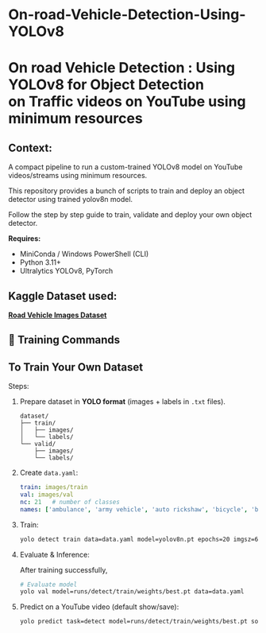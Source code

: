 # On-road-Vehicle-Detection-Using-YOLOv8
# **On road Vehicle Detection : Using YOLOv8 for Object Detection on Traffic videos on YouTube** using minimum resources

## **Context:**

A compact pipeline to run a custom-trained YOLOv8 model on YouTube videos/streams using minimum resources. 

This repository provides a bunch of scripts to train and deploy an object detector using trained yolov8n model.

Follow the step by step guide to train, validate and deploy your own object detector.

**Requires:**

- MiniConda / Windows PowerShell (CLI)
- Python 3.11+
- Ultralytics YOLOv8, PyTorch

## Kaggle Dataset used:

[**Road Vehicle Images Dataset**](https://www.kaggle.com/datasets/ashfakyeafi/road-vehicle-images-dataset/data)

## 🚀 Training Commands

## To Train Your Own Dataset

Steps:

1. Prepare dataset in **YOLO format** (images + labels in `.txt` files).
    
    ```
    dataset/
    ├── train/
    │   ├── images/
    │   └── labels/
    └── valid/
        ├── images/
        └── labels/
    ```
    
2. Create `data.yaml`:
    
    ```yaml
    train: images/train
    val: images/val
    nc: 21   # number of classes
    names: ['ambulance', 'army vehicle', 'auto rickshaw', 'bicycle', 'bus', 'car', 'garbagevan', 'human hauler', 'minibus', 'minivan', 'motorbike', 'pickup', 'policecar', 'rickshaw', 'scooter', 'suv', 'taxi', 'three wheelers -CNG-', 'truck', 'van', 'wheelbarrow']
    ```
    
3. Train:
    
    ```bash
    yolo detect train data=data.yaml model=yolov8n.pt epochs=20 imgsz=640
    
    ```
    
4. Evaluate & Inference:

    After training successfully, 
    
    ```bash
    # Evaluate model
    yolo val model=runs/detect/train/weights/best.pt data=data.yaml
    ```

5. Predict on a YouTube video (default show/save):
    
    ```bash
    yolo predict task=detect model=runs/detect/train/weights/best.pt source='https://youtu.be/VIDEO_ID'
    ```
